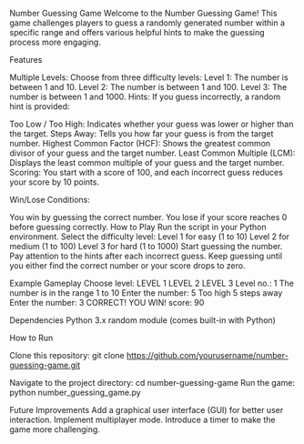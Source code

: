 Number Guessing Game
Welcome to the Number Guessing Game! This game challenges players to guess a randomly generated number within a specific range and offers various helpful hints to make the guessing process more engaging.

Features

Multiple Levels: Choose from three difficulty levels:
Level 1: The number is between 1 and 10.
Level 2: The number is between 1 and 100.
Level 3: The number is between 1 and 1000.
Hints: If you guess incorrectly, a random hint is provided:

Too Low / Too High: Indicates whether your guess was lower or higher than the target.
Steps Away: Tells you how far your guess is from the target number.
Highest Common Factor (HCF): Shows the greatest common divisor of your guess and the target number.
Least Common Multiple (LCM): Displays the least common multiple of your guess and the target number.
Scoring: You start with a score of 100, and each incorrect guess reduces your score by 10 points.

Win/Lose Conditions:

You win by guessing the correct number.
You lose if your score reaches 0 before guessing correctly.
How to Play
Run the script in your Python environment.
Select the difficulty level:
Level 1 for easy (1 to 10)
Level 2 for medium (1 to 100)
Level 3 for hard (1 to 1000)
Start guessing the number.
Pay attention to the hints after each incorrect guess.
Keep guessing until you either find the correct number or your score drops to zero.

Example Gameplay
Choose level:
LEVEL 1
LEVEL 2
LEVEL 3
Level no.: 1
The number is in the range 1 to 10
Enter the number: 5
Too high
5 steps away
Enter the number: 3
CORRECT!
YOU WIN!
score: 90

Dependencies
Python 3.x
random module (comes built-in with Python)


How to Run

Clone this repository:
git clone https://github.com/yourusername/number-guessing-game.git

Navigate to the project directory:
cd number-guessing-game
Run the game:
python number_guessing_game.py

Future Improvements
Add a graphical user interface (GUI) for better user interaction.
Implement multiplayer mode.
Introduce a timer to make the game more challenging.
